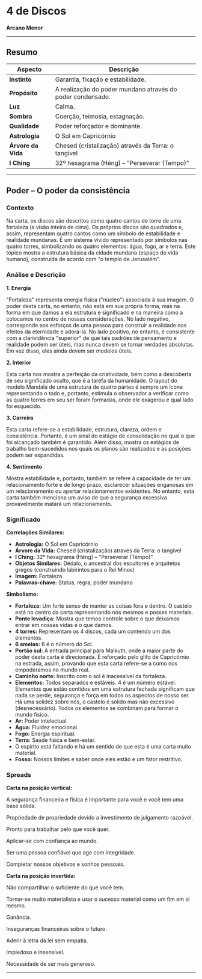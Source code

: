 # 4 de Discos

**Arcano Menor**

---

## Resumo

| Aspecto | Descrição |
|---------|-----------|
| **Instinto** | Garantia, fixação e estabilidade. |
| **Propósito** | A realização do poder mundano através do poder condensado. |
| **Luz** | Calma. |
| **Sombra** | Coerção, teimosia, estagnação. |
| **Qualidade** | Poder reforçador e dominante. |
| **Astrologia** | O Sol em Capricórnio |
| **Árvore da Vida** | Chesed (cristalização) através da Terra: o tangível |
| **I Ching** | 32º hexagrama (Héng) – "Perseverar (Tempo)" |

---

## Poder – O poder da consistência

### Contexto

Na carta, os discos são descritos como quatro cantos de torre de uma fortaleza (a visão inteira de cima). Os próprios discos são quadrados e, assim, representam quatro cantos como um símbolo de estabilidade e realidade mundanas. É um sistema vívido representado por símbolos nas quatro torres, simbolizando os quatro elementos: água, fogo, ar e terra. Este tópico mostra a estrutura básica da cidade mundana (espaço de vida humano), construída de acordo com "o templo de Jerusalém".

### Análise e Descrição

**1. Energia**

"Fortaleza" representa energia física ("núcleo") associada à sua imagem. O poder desta carta, no entanto, não está em sua própria forma, mas na forma em que damos a ela estrutura e significado e na maneira como a colocamos no centro de nossas considerações. No lado negativo, corresponde aos esforços de uma pessoa para construir a realidade nos efeitos da eternidade e adorá-la. No lado positivo, no entanto, é consistente com a clarividência "superior" de que tais padrões de pensamento e realidade podem ser úteis, mas nunca devem se tornar verdades absolutas. Em vez disso, eles ainda devem ser modelos úteis.

**2. Interior**

Esta carta nos mostra a perfeição da criatividade, bem como a descoberta de seu significado oculto, que é a tarefa da humanidade. O layout do modelo Mandala de uma estrutura de quatro partes é sempre um ícone representando o todo e, portanto, estimula o observador a verificar como as quatro torres em seu ser foram formadas, onde ele exagerou e qual lado foi esquecido.

**3. Carreira**

Esta carta refere-se a estabilidade, estrutura, clareza, ordem e consistência. Portanto, é um sinal do estágio de consolidação no qual o que foi alcançado também é garantido. Além disso, mostra os estágios de trabalho bem-sucedidos nos quais os planos são realizados e as posições podem ser expandidas.

**4. Sentimento**

Mostra estabilidade e, portanto, também se refere à capacidade de ter um relacionamento forte e de longo prazo, esclarecer situações enganosas em um relacionamento ou apertar relacionamentos existentes. No entanto, esta carta também menciona um aviso de que a segurança excessiva provavelmente matará um relacionamento.

### Significado

**Correlações Similares:**

- **Astrologia:** O Sol em Capricórnio
- **Árvore da Vida:** Chesed (cristalização) através da Terra: o tangível
- **I Ching:** 32º hexagrama (Héng) – "Perseverar (Tempo)"
- **Objetos Similares:** Dédalo, o ancestral dos escultores e arquitetos gregos (construindo labirintos para o Rei Minos)
- **Imagem:** Fortaleza
- **Palavras-chave:** Status, regra, poder mundano

**Simbolismo:**

- **Fortaleza:** Um forte senso de manter as coisas fora e dentro. O castelo está no centro da carta representando nós mesmos e posses materiais.
- **Ponte levadiça:** Mostra que temos controle sobre o que deixamos entrar em nossas vidas e o que damos.
- **4 torres:** Representam os 4 discos, cada um contendo um dos elementos.
- **6 ameias:** 6 é o número do Sol.
- **Portão sul:** A entrada principal para Malkuth, onde a maior parte do poder desta carta é direcionada. É reforçado pelo glifo de Capricórnio na estrada, assim, provando que esta carta refere-se a como nos empoderamos no mundo real.
- **Caminho norte:** Inscrito com o sol é inacessível da fortaleza.
- **Elementos:** Todos separados e estáveis. 4 é um número estável. Elementos que estão contidos em uma estrutura fechada significam que nada se perde, segurança e força em todos os aspectos de nosso ser. Há uma solidez sobre nós, o castelo é sólido mas não excessivo (desnecessário). Todos os elementos se combinam para formar o mundo físico.
- **Ar:** Poder intelectual.
- **Água:** Fluidez emocional.
- **Fogo:** Energia espiritual.
- **Terra:** Saúde física e bem-estar.
- O espírito está faltando e há um sentido de que esta é uma carta muito material.
- **Fosso:** Nossos limites e saber onde eles estão e um fator restritivo.

### Spreads

**Carta na posição vertical:**

A segurança financeira e física é importante para você e você tem uma base sólida.

Propriedade de propriedade devido a investimento de julgamento razoável.

Pronto para trabalhar pelo que você quer.

Aplicar-se com confiança ao mundo.

Ser uma pessoa confiável que age com integridade.

Completar nossos objetivos e sonhos pessoais.

**Carta na posição invertida:**

Não compartilhar o suficiente do que você tem.

Tornar-se muito materialista e usar o sucesso material como um fim em si mesmo.

Ganância.

Inseguranças financeiras sobre o futuro.

Aderir à letra da lei sem empatia.

Impiedoso e insensível.

Necessidade de ser mais generoso.

---


